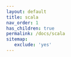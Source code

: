 ```yaml
---
layout: default
title: scala
nav_order: 1
has_children: true
permalink: /docs/scala
sitemap:
   exclude: 'yes'
---
```

